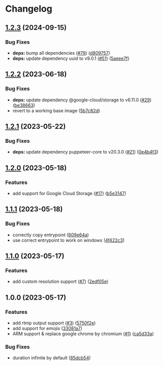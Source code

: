 # Changelog

## [1.2.3](https://github.com/digiz3d/docker-web-recorder/compare/v1.2.2...v1.2.3) (2024-09-15)


### Bug Fixes

* **deps:** bump all dependencies ([#79](https://github.com/digiz3d/docker-web-recorder/issues/79)) ([d809757](https://github.com/digiz3d/docker-web-recorder/commit/d80975735e7b8a090ba31db67d66fbaa17fb37f6))
* **deps:** update dependency uuid to v9.0.1 ([#51](https://github.com/digiz3d/docker-web-recorder/issues/51)) ([5aeee7f](https://github.com/digiz3d/docker-web-recorder/commit/5aeee7f3ba383d8e73cd5a094a74d2ef61560df5))

## [1.2.2](https://github.com/digiz3d/docker-web-recorder/compare/v1.2.1...v1.2.2) (2023-06-18)


### Bug Fixes

* **deps:** update dependency @google-cloud/storage to v6.11.0 ([#29](https://github.com/digiz3d/docker-web-recorder/issues/29)) ([be38663](https://github.com/digiz3d/docker-web-recorder/commit/be386638710b156a00d2f06c38d780a9c423ec0e))
* revert to a working base image ([5b7c82d](https://github.com/digiz3d/docker-web-recorder/commit/5b7c82dc131da87ff088e3ee3d6fbf6628f72ad6))

## [1.2.1](https://github.com/digiz3d/docker-web-recorder/compare/v1.2.0...v1.2.1) (2023-05-22)


### Bug Fixes

* **deps:** update dependency puppeteer-core to v20.3.0 ([#21](https://github.com/digiz3d/docker-web-recorder/issues/21)) ([0e4b4f3](https://github.com/digiz3d/docker-web-recorder/commit/0e4b4f31b70571ace403d585fdca0d5c33d6998e))

## [1.2.0](https://github.com/digiz3d/docker-web-recorder/compare/v1.1.1...v1.2.0) (2023-05-18)


### Features

* add support for Google Cloud Storage ([#17](https://github.com/digiz3d/docker-web-recorder/issues/17)) ([b5e3147](https://github.com/digiz3d/docker-web-recorder/commit/b5e3147ac6886386aba68ac687c2322b7733f299))

## [1.1.1](https://github.com/digiz3d/docker-web-recorder/compare/v1.1.0...v1.1.1) (2023-05-18)


### Bug Fixes

* correctly copy entrypoint ([609e64a](https://github.com/digiz3d/docker-web-recorder/commit/609e64a9a9fa437944e9d1ef422a0dee5c08db30))
* use correct entrypoint to work on windows ([4f422c3](https://github.com/digiz3d/docker-web-recorder/commit/4f422c3a80e3986a6bcf1148e10796d54b592334))

## [1.1.0](https://github.com/digiz3d/docker-web-recorder/compare/v1.0.0...v1.1.0) (2023-05-17)


### Features

* add custom resolution support ([#7](https://github.com/digiz3d/docker-web-recorder/issues/7)) ([2edf05e](https://github.com/digiz3d/docker-web-recorder/commit/2edf05e476178b4ba863caf9c94ea4b9b3734d22))

## 1.0.0 (2023-05-17)


### Features

* add rtmp output support ([#3](https://github.com/digiz3d/docker-web-recorder/issues/3)) ([5750f2e](https://github.com/digiz3d/docker-web-recorder/commit/5750f2e57d88b751283171ed8fc0e08aa6995334))
* add support for emojis ([33081a7](https://github.com/digiz3d/docker-web-recorder/commit/33081a7e114f158f326f181e50bc4e8433aa3630))
* ARM support & replace google chrome by chromium ([#1](https://github.com/digiz3d/docker-web-recorder/issues/1)) ([ca5d33a](https://github.com/digiz3d/docker-web-recorder/commit/ca5d33ac3d2cf7643488ed91c4fe8efb2e5f245a))


### Bug Fixes

* duration infinite by default ([85dcb54](https://github.com/digiz3d/docker-web-recorder/commit/85dcb54cb29a11919577dc8fe2d09fc687a83ca8))
